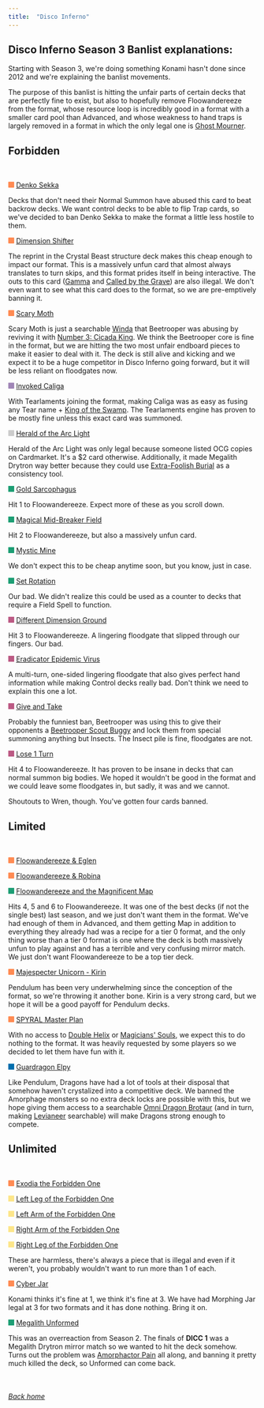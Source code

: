 ```yaml
---
title:  "Disco Inferno"
---
```


## Disco Inferno Season 3 Banlist explanations:


Starting with Season 3, we're doing something Konami hasn't done since 2012 and we're explaining the banlist movements.

The purpose of this banlist is hitting the unfair parts of certain decks that are perfectly fine to exist, but also to hopefully remove Floowandereeze from the format, whose resource loop is incredibly good in a format with a smaller card pool than Advanced, and whose weakness to hand traps is largely removed in a format in which the only legal one is [Ghost Mourner](https://db.ygoprodeck.com/card/?search=Ghost%20Mourner%20%26%20Moonlit%20Chill).


## Forbidden


<br>

<img src="assets/effect.png" alt="Effect Monster" width="12" height="12"/> [Denko Sekka](https://db.ygoprodeck.com/card/?search=Denko%20Sekka)

Decks that don't need their Normal Summon have abused this card to beat backrow decks. We want control decks to be able to flip Trap cards, so we've decided to ban Denko Sekka to make the format a little less hostile to them.


<img src="assets/effect.png" alt="Effect Monster" width="12" height="12"/> [Dimension Shifter](https://db.ygoprodeck.com/card/?search=Dimension%20Shifter)

The reprint in the Crystal Beast structure deck makes this cheap enough to impact our format. This is a massively unfun card that almost always translates to turn skips, and this format prides itself in being interactive. The outs to this card ([Gamma](https://db.ygoprodeck.com/card/?search=PSY-Framegear%20Gamma) and [Called by the Grave](https://db.ygoprodeck.com/card/?search=Called%20by%20the%20Grave)) are also illegal. We don't even want to see what this card does to the format, so we are pre-emptively banning it.


<img src="assets/effect.png" alt="Effect Monster" width="12" height="12"/> [Scary Moth](https://db.ygoprodeck.com/card/?search=Scary%20Moth)

Scary Moth is just a searchable [Winda](https://db.ygoprodeck.com/card/?search=El%20Shaddoll%20Winda) that Beetrooper was abusing by reviving it with [Number 3: Cicada King](https://db.ygoprodeck.com/card/?search=Number%203:%20Cicada%20King). We think the Beetrooper core is fine in the format, but we are hitting the two most unfair endboard pieces to make it easier to deal with it. The deck is still alive and kicking and we expect it to be a huge competitor in Disco Inferno going forward, but it will be less reliant on floodgates now.


<img src="assets/fusion.png" alt="XYZ Fusion" width="12" height="12"/> [Invoked Caliga](https://db.ygoprodeck.com/card/?search=Invoked%20Caliga)

With Tearlaments joining the format, making Caliga was as easy as fusing any Tear name + [King of the Swamp](https://db.ygoprodeck.com/card/?search=King%20of%20the%20Swamp). The Tearlaments engine has proven to be mostly fine unless this exact card was summoned.


<img src="assets/synchro.png" alt="Synchro Monster" width="12" height="12"/> [Herald of the Arc Light](https://db.ygoprodeck.com/card/?search=Herald%20of%20the%20Arc%20Light)

Herald of the Arc Light was only legal because someone listed OCG copies on Cardmarket. It's a $2 card otherwise. Additionally, it made Megalith Drytron way better because they could use [Extra-Foolish Burial](https://db.ygoprodeck.com/card/?search=Extra-Foolish%20Burial) as a consistency tool.


<img src="assets/spell.png" alt="Spell" width="12" height="12"/> [Gold Sarcophagus](https://db.ygoprodeck.com/card/?search=Gold%20Sarcophagus)

Hit 1 to Floowandereeze. Expect more of these as you scroll down.

<img src="assets/spell.png" alt="Spell" width="12" height="12"> [Magical Mid-Breaker Field](https://db.ygoprodeck.com/card/?search=Magical%20Mid-Breaker%20Field)

Hit 2 to Floowandereeze, but also a massively unfun card.


<img src="assets/spell.png" alt="Spell" width="12" height="12"/> [Mystic Mine](https://db.ygoprodeck.com/card/?search=Mystic%20Mine)

We don't expect this to be cheap anytime soon, but you know, just in case.


<img src="assets/spell.png" alt="Spell" width="12" height="12"/> [Set Rotation](https://db.ygoprodeck.com/card/?search=Set%20Rotation)

Our bad. We didn't realize this could be used as a counter to decks that require a Field Spell to function.


<img src="assets/trap.png" alt="Trap" width="12" height="12"/> [Different Dimension Ground](https://db.ygoprodeck.com/card/?search=Different%20Dimension%20Ground)

Hit 3 to Floowandereeze. A lingering floodgate that slipped through our fingers. Our bad.


<img src="assets/trap.png" alt="Trap" width="12" height="12"/> [Eradicator Epidemic Virus](https://db.ygoprodeck.com/card/?search=Eradicator%20Epidemic%20Virus)

A multi-turn, one-sided lingering floodgate that also gives perfect hand information while making Control decks really bad. Don't think we need to explain this one a lot.


<img src="assets/trap.png" alt="Trap" width="12" height="12"/> [Give and Take](https://db.ygoprodeck.com/card/?search=Give%20and%20Take)

Probably the funniest ban, Beetrooper was using this to give their opponents a [Beetrooper Scout Buggy](https://db.ygoprodeck.com/card/?search=Beetrooper%20Scout%20Buggy) and lock them from special summoning anything but Insects. The Insect pile is fine, floodgates are not.


<img src="assets/trap.png" alt="Trap" width="12" height="12"/> [Lose 1 Turn](https://db.ygoprodeck.com/card/?search=Lose%201%20Turn)

Hit 4 to Floowandereeze. It has proven to be insane in decks that can normal summon big bodies. We hoped it wouldn't be good in the format and we could leave some floodgates in, but sadly, it was and we cannot.

Shoutouts to Wren, though. You've gotten four cards banned.

## Limited


<br>

<img src="assets/effect.png" alt="Effect Monster" width="12" height="12"/> [Floowandereeze & Eglen](https://db.ygoprodeck.com/card/?search=Floowandereeze%20%26%20Eglen)

<img src="assets/effect.png" alt="Effect Monster" width="12" height="12"/> [Floowandereeze & Robina](https://db.ygoprodeck.com/card/?search=Floowandereeze%20%26%20Robina)

<img src="assets/spell.png" alt="Spell" width="12" height="12"/> [Floowandereeze and the Magnificent Map](https://db.ygoprodeck.com/card/?search=Floowandereeze%20and%20the%20Magnificent%20Map)

Hits 4, 5 and 6 to Floowandereeze. It was one of the best decks (if not the single best) last season, and we just don't want them in the format. We've had enough of them in Advanced, and them getting Map in addition to everything they already had was a recipe for a tier 0 format, and the only thing worse than a tier 0 format is one where the deck is both massively unfun to play against and has a terrible and very confusing mirror match. We just don't want Floowandereeze to be a top tier deck.


<img src="assets/effect.png" alt="Effect Monster" width="12" height="12"/> [Majespecter Unicorn - Kirin](https://db.ygoprodeck.com/card/?search=Majespecter%20Unicorn%20-%20Kirin)

Pendulum has been very underwhelming since the conception of the format, so we're throwing it another bone. Kirin is a very strong card, but we hope it will be a good payoff for Pendulum decks.


<img src="assets/effect.png" alt="Effect Monster" width="12" height="12"/> [SPYRAL Master Plan](https://db.ygoprodeck.com/card/?search=SPYRAL%20Master%20Plan)

With no access to [Double Helix](https://db.ygoprodeck.com/card/?search=SPYRAL%20Double%20Helix) or [Magicians' Souls](https://db.ygoprodeck.com/card/?search=Magicians'%20Souls), we expect this to do nothing to the format. It was heavily requested by some players so we decided to let them have fun with it. 


<img src="assets/link.png" alt="Link Monster" width="12" height="12"/> [Guardragon Elpy](https://db.ygoprodeck.com/card/?search=Guardragon%20Elpy)

Like Pendulum, Dragons have had a lot of tools at their disposal that somehow haven't crystalized into a competitive deck. We banned the Amorphage monsters so no extra deck locks are possible with this, but we hope giving them access to a searchable [Omni Dragon Brotaur](https://db.ygoprodeck.com/card/?search=Omni%20Dragon%20Brotaur) (and in turn, making [Levianeer](https://db.ygoprodeck.com/card/?search=Chaos%20Dragon%20Levianeer) searchable) will make Dragons strong enough to compete.


## Unlimited


<br>

<img src="assets/effect.png" alt="Effect Monster" width="12" height="12"/> [Exodia the Forbidden One](https://db.ygoprodeck.com/card/?search=Exodia%20the%20Forbidden%20One)

<img src="assets/vanilla.png" alt="Normal Monster" width="12" height="12"/> [Left Leg of the Forbidden One](https://db.ygoprodeck.com/card/?search=Left%20Leg%20of%20the%20Forbidden%20One)

<img src="assets/vanilla.png" alt="Normal Monster" width="12" height="12"/> [Left Arm of the Forbidden One](https://db.ygoprodeck.com/card/?search=Left%20Arm%20of%20the%20Forbidden%20One)

<img src="assets/vanilla.png" alt="Normal Monster" width="12" height="12"/> [Right Arm of the Forbidden One](https://db.ygoprodeck.com/card/?search=Right%20Arm%20of%20the%20Forbidden%20One)

<img src="assets/vanilla.png" alt="Normal Monster" width="12" height="12"/> [Right Leg of the Forbidden One](https://db.ygoprodeck.com/card/?search=Right%20Leg%20of%20the%20Forbidden%20One)

These are harmless, there's always a piece that is illegal and even if it weren't, you probably wouldn't want to run more than 1 of each.

<img src="assets/effect.png" alt="Effect Monster" width="12" height="12"/> [Cyber Jar](https://db.ygoprodeck.com/card/?search=Cyber%20Jar)

Konami thinks it's fine at 1, we think it's fine at 3. We have had Morphing Jar legal at 3 for two formats and it has done nothing. Bring it on.


<img src="assets/spell.png" alt="Spell" width="12" height="12"/> [Megalith Unformed](https://db.ygoprodeck.com/card/?search=Megalith%20Unformed)

This was an overreaction from Season 2. The finals of <b>DICC 1</b> was a Megalith Drytron mirror match so we wanted to hit the deck somehow. Turns out the problem was [Amorphactor Pain](https://db.ygoprodeck.com/card/?search=Amorphactor%20Pain,%20the%20Imagination%20Dracoverlord) all along, and banning it pretty much killed the deck, so Unformed can come back.


<br>

###### [Back home](index)